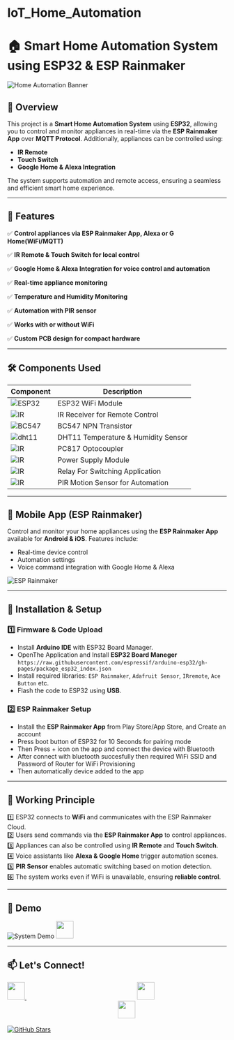 # IoT_Home_Automation
# 🏠 Smart Home Automation System using ESP32 & ESP Rainmaker

![Home Automation Banner](assets/banner.gif)

## 🌟 Overview
This project is a **Smart Home Automation System** using **ESP32**, allowing you to control and monitor appliances in real-time via the **ESP Rainmaker App** over **MQTT Protocol**. Additionally, appliances can be controlled using:
- **IR Remote**
- **Touch Switch**
- **Google Home & Alexa Integration**

The system supports automation and remote access, ensuring a seamless and efficient smart home experience.

---

## 🚀 Features
✅ **Control appliances via ESP Rainmaker App, Alexa or G Home(WiFi/MQTT)**

✅ **IR Remote & Touch Switch for local control**

✅ **Google Home & Alexa Integration for voice control and automation** 

✅ **Real-time appliance monitoring**

✅ **Temperature and Humidity Monitoring** 

✅ **Automation with PIR sensor**  

✅ **Works with or without WiFi**  

✅ **Custom PCB design for compact hardware**  

---

## 🛠️ Components Used
| Component | Description |
|-----------|------------|
|![ESP32](https://raw.githubusercontent.com/salman1397/IoT_Home_Automation/main/images/esp32.png) | ESP32 WiFi Module |
| ![IR](https://raw.githubusercontent.com/salman1397/IoT_Home_Automation/main/images/ir.jpg) | IR Receiver for Remote Control |
| ![BC547](https://raw.githubusercontent.com/salman1397/IoT_Home_Automation/main/images/bc547.jpg)  | BC547 NPN Transistor |
| ![dht11](https://raw.githubusercontent.com/salman1397/IoT_Home_Automation/main/images/dht11.jpg)  | DHT11 Temperature & Humidity Sensor |
| ![IR](https://raw.githubusercontent.com/salman1397/IoT_Home_Automation/main/images/pc817.jpg) | PC817 Optocoupler |
| ![IR](https://raw.githubusercontent.com/salman1397/IoT_Home_Automation/main/images/ps.jpg)  | Power Supply Module |
|![IR](https://raw.githubusercontent.com/salman1397/IoT_Home_Automation/main/images/relay.jpg) | Relay For Switching Application |
|![IR](https://raw.githubusercontent.com/salman1397/IoT_Home_Automation/main/images/pir.jpg) | PIR Motion Sensor for Automation |

---

## 📱 Mobile App (ESP Rainmaker)
Control and monitor your home appliances using the **ESP Rainmaker App** available for **Android & iOS**. Features include:
- Real-time device control
- Automation settings
- Voice command integration with Google Home & Alexa

![ESP Rainmaker](https://raw.githubusercontent.com/salman1397/IoT_Home_Automation/main/images/screen1.png)

---

## 🔧 Installation & Setup

### 1️⃣ Firmware & Code Upload
- Install **Arduino IDE** with ESP32 Board Manager.
- OpenThe Application and Install **ESP32 Board Maneger** `https://raw.githubusercontent.com/espressif/arduino-esp32/gh-pages/package_esp32_index.json`
- Install required libraries: `ESP Rainmaker`, `Adafruit Sensor`, `IRremote`, `Ace Button` etc.
- Flash the code to ESP32 using **USB**.

### 2️⃣ ESP Rainmaker Setup
- Install the **ESP Rainmaker App** from Play Store/App Store, and Create an account
- Press boot button of ESP32 for 10 Seconds for pairing mode
- Then Press + icon on the app and connect the device with Bluetooth
- After connect with bluetooth succesfully then required WiFi SSID and Password of Router for WiFi Provisioning
- Then automatically device added to the app

---

## 📡 Working Principle
1️⃣ ESP32 connects to **WiFi** and communicates with the ESP Rainmaker Cloud.  
2️⃣ Users send commands via the **ESP Rainmaker App** to control appliances.  
3️⃣ Appliances can also be controlled using **IR Remote** and **Touch Switch**.  
4️⃣ Voice assistants like **Alexa & Google Home** trigger automation scenes.  
5️⃣ **PIR Sensor** enables automatic switching based on motion detection.  
6️⃣ The system works even if WiFi is unavailable, ensuring **reliable control**.

---

## 📸 Demo
![System Demo](assets/demo.gif)
<a href="https://www.youtube.com/watch?v=RzM9oUeDlkI">
    <img src="https://cdn-icons-png.flaticon.com/512/1384/1384060.png" width="40" height="40">
</a>

---

## 📫 Let's Connect!

<p align="left">
<a href="https://www.linkedin.com/in/salman151397">
    <img src="https://cdn-icons-png.flaticon.com/512/174/174857.png" width="40" height="40">
</a>
<span style="display:inline-block; width: 250px;"></span>
<a href="https://www.youtube.com/@SmartTechInsights-e9j">
    <img src="https://cdn-icons-png.flaticon.com/512/1384/1384060.png" width="40" height="40">
</a>
<span style="display:inline-block; width: 250px;"></span>
<a href="mailto:salman151397@gmail.com">
    <img src="https://cdn-icons-png.flaticon.com/512/732/732200.png" width="40" height="40">
</a>
</p>





[![GitHub Stars](https://img.shields.io/github/stars/salman1397/IoT_Home_Automation.svg?style=social)](https://github.com/salman1397/IoT_Home_Automation)

